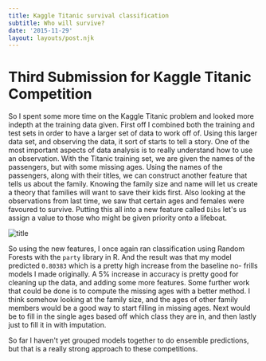 ```yaml
---
title: Kaggle Titanic survival classification
subtitle: Who will survive?
date: '2015-11-29'
layout: layouts/post.njk
---
```


# Third Submission for Kaggle Titanic Competition

So I spent some more time on the Kaggle Titanic problem and looked more
indepth at the training data given. First off I combined both the training and
test sets in order to have a larger set of data to work off of. Using this
larger data set, and observing the data, it sort of starts to tell a story.
One of the most important aspects of data analysis is to really understand how
to use an observation. With the Titanic training set, we are given the names
of the passengers, but with some missing ages. Using the names of the
passengers, along with their titles, we can construct another feature that
tells us about the family. Knowing the family size and name will let us create
a theory that families will want to save their kids first. Also looking at the
observations from last time, we saw that certain ages and females were
favoured to survive. Putting this all into a new feature called `Dibs` let's
us assign a value to those who might be given priority onto a lifeboat.

![title][2]

So using the new features, I once again ran classification using Random
Forests with the `party` library in R. And the result was that my model
predicted `0.80383` which is a pretty high increase from the baseline no-
frills models I made originally. A 5% increase in accuracy is pretty good for
cleaning up the data, and adding some more features. Some further work that
could be done is to compute the missing ages with a better method. I think
somehow looking at the family size, and the ages of other family members would
be a good way to start filling in missing ages. Next would be to fill in the
single ages based off which class they are in, and then lastly just to fill it
in with imputation.

So far I haven't yet grouped models together to do ensemble predictions, but
that is a really strong approach to these competitions.

[2]: figures/title.png
